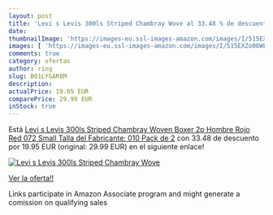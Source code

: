 ```yaml
---
layout: post
title: 'Levi s Levis 300ls Striped Chambray Wove al 33.48 % de descuento'
date: 
thumbnailImage: 'https://images-eu.ssl-images-amazon.com/images/I/515EXZo06WL._SL200_.jpg'
images: [ 'https://images-eu.ssl-images-amazon.com/images/I/515EXZo06WL._SL200_.jpg' ]
comments: true
category: ofertas
author: ring
slug: B01LYGAR8M
description:
actualPrice: 19.95 EUR
comparePrice: 29.99 EUR
inStock: true
---
```


Está [Levi s Levis 300ls Striped Chambray Woven Boxer 2p  Hombre  Rojo  Red 072   Small  Talla del Fabricante: 010   Pack de 2](https://www.amazon.es/dp/B01LYGAR8M/?tag=tolees-21) con 33.48 de descuento por 19.95 EUR (original: 29.99 EUR) en el siguiente enlace!

[![Levi s Levis 300ls Striped Chambray Wove](https://images-eu.ssl-images-amazon.com/images/I/515EXZo06WL._SL200_.jpg)](https://www.amazon.es/dp/B01LYGAR8M/?tag=tolees-21)

[Ver la oferta!!](https://www.amazon.es/dp/B01LYGAR8M/?tag=tolees-21)

Links participate in Amazon Associate program and might generate a comission on qualifying sales


